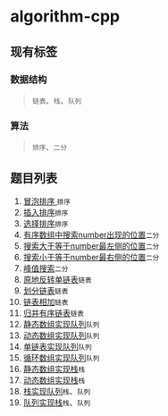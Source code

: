 # algorithm-cpp
## 现有标签
### 数据结构
> `链表`、`栈`、`队列`
### 算法
> `排序`、`二分`
## 题目列表
1.   [冒泡排序 ](https://github.com/zhc-ultra/algorithm-cpp/blob/main/cpp001_bubble_sort/bubble_sort.cpp)`排序`
2.   [插入排序](https://github.com/zhc-ultra/algorithm-cpp/blob/main/cpp002_insert_sort/insert_sort.cpp)`排序`
3.   [选择排序](https://github.com/zhc-ultra/algorithm-cpp/blob/main/cpp003_select_sort/select_sort.cpp)`排序`
4.   [有序数组中搜索number出现的位置](https://github.com/zhc-ultra/algorithm-cpp/blob/main/cpp004_search_number/search_number.cpp)`二分`
5.   [搜索大于等于number最左侧的位置](https://github.com/zhc-ultra/algorithm-cpp/blob/main/cpp005_search_greater_number/search_greater_number.cpp)`二分`
6.   [搜索小于等于number最右侧的位置](https://github.com/zhc-ultra/algorithm-cpp/blob/main/cpp006_search_less_number/search_less_number.cpp)`二分`
7.   [峰值搜索](https://github.com/zhc-ultra/algorithm-cpp/blob/main/cpp007_search_peak/search_peak.cpp)`二分`
8.   [原地反转单链表](https://github.com/zhc-ultra/algorithm-cpp/blob/main/cpp008_reverse/reverse.cpp)`链表`
9.   [划分链表](https://github.com/zhc-ultra/algorithm-cpp/blob/main/cpp009_partition/partition.cpp)`链表`
10.   [链表相加](https://github.com/zhc-ultra/algorithm-cpp/blob/main/cpp010_two_sum/two_sum.cpp)`链表`
11.   [归并有序链表](https://github.com/zhc-ultra/algorithm-cpp/blob/main/cpp011_merge_two_sorted/merge_two_sorted.cpp)`链表`
12.   [静态数组实现队列](https://github.com/zhc-ultra/algorithm-cpp/blob/main/cpp012_static_array_queue/static_array_queue.cpp)`队列`
13.   [动态数组实现队列](https://github.com/zhc-ultra/algorithm-cpp/blob/main/cpp013_dynamic_array_queue/dynamic_array_queue.cpp)`队列`
14.   [单链表实现队列](https://github.com/zhc-ultra/algorithm-cpp/blob/main/cpp014_linked_queue/linked_queue.cpp)`队列`
15.   [循环数组实现队列](https://github.com/zhc-ultra/algorithm-cpp/blob/main/cpp015_circulate_array_queue/circulate_array_queue.cpp)`队列`
16.   [静态数组实现栈](https://github.com/zhc-ultra/algorithm-cpp/blob/main/cpp016_static_array_stack/static_array_stack.cpp)`栈`
17.   [动态数组实现栈](https://github.com/zhc-ultra/algorithm-cpp/blob/main/cpp017_dynamic_array_stack/dynamic_array_stack.cpp)`栈`
18.   [栈实现队列](https://github.com/zhc-ultra/algorithm-cpp/blob/main/cpp018_stack_impl_queue/stack_impl_queue.cpp)`栈`、`队列`
19.   [队列实现栈](https://github.com/zhc-ultra/algorithm-cpp/blob/main/cpp019_queue_impl_stack/queue_impl_stack.cpp)`栈`、`队列`
